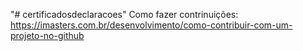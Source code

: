 "# certificadosdeclaracoes" 
Como fazer contrinuições: https://imasters.com.br/desenvolvimento/como-contribuir-com-um-projeto-no-github
